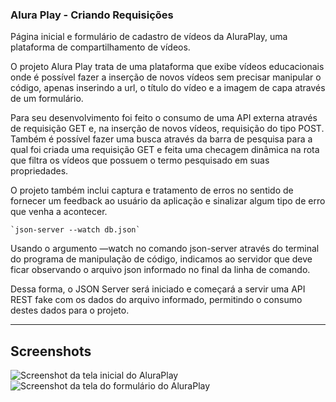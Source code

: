 ### Alura Play - Criando Requisições

Página inicial e formulário de cadastro de vídeos da AluraPlay, uma plataforma de compartilhamento de vídeos.

O projeto Alura Play trata de uma plataforma que exibe vídeos educacionais onde é possível fazer a inserção de novos vídeos sem precisar manipular o código, apenas inserindo a url, o título do vídeo e a imagem de capa através de um formulário.

Para seu desenvolvimento foi feito o consumo de uma API externa através de requisição GET e, na inserção de novos vídeos, requisição do tipo POST. Também é possível fazer uma busca através da barra de pesquisa para a qual foi criada uma requisição GET e feita uma checagem dinâmica na rota que filtra os vídeos que possuem o termo pesquisado em suas propriedades.

O projeto também inclui captura e tratamento de erros no sentido de fornecer um feedback ao usuário da aplicação e sinalizar algum tipo de erro que venha a acontecer.

    `json-server --watch db.json`

Usando o argumento —watch no comando json-server através do terminal do programa de manipulação de código, indicamos ao servidor que deve ficar observando o arquivo json informado no final da linha de comando.

Dessa forma, o JSON Server será iniciado e começará a servir uma API REST fake com os dados do arquivo informado, permitindo o consumo destes dados para o projeto.

<hr>





## Screenshots
![Screenshot da tela inicial do AluraPlay](https://imgur.com/aymxEsh.png)
![Screenshot da tela do formulário do AluraPlay](https://imgur.com/ShNADf2.png)
